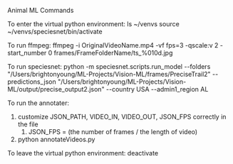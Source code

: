 Animal ML Commands

To enter the virtual python environment:
ls ~/venvs
source ~/venvs/speciesnet/bin/activate

To run ffmpeg:
ffmpeg -i OriginalVideoName.mp4 -vf fps=3 -qscale:v 2 -start_number 0 frames/FrameFolderName/ts_%010d.jpg

To run speciesnet:
python -m speciesnet.scripts.run_model --folders "/Users/brightonyoung/ML-Projects/Vision-ML/frames/PreciseTrail2" --predictions_json "/Users/brightonyoung/ML-Projects/Vision-ML/output/precise_output2.json" --country USA --admin1_region AL

To run the annotater:
1. customize JSON_PATH, VIDEO_IN, VIDEO_OUT, JSON_FPS correctly in the file
    1. JSON_FPS = (the number of frames / the length of video)
2. python annotateVideos.py

To leave the virtual python environment:
deactivate

